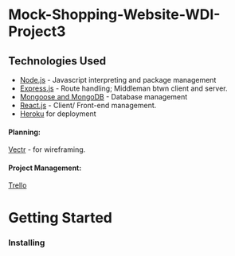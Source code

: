 # Mock-Shopping-Website-WDI-Project3

## Technologies Used
- [Node.js](https://nodejs.org/en/) - Javascript interpreting and package management
- [Express.js](https://expressjs.com/) - Route handling; Middleman btwn client and server.
- [Mongoose and MongoDB](https://mongoosejs.com/) - Database management
- [React.js](https://reactjs.org/) - Client/ Front-end management.
- [Heroku](http://heroku.com) for deployment

#### Planning: 
[Vectr](http://vectr.com) - for wireframing.

#### Project Management: 
[Trello](https://trello.com/b/rl9a7dbe/shopping-website-wdi-project-3)


# Getting Started

### Installing
